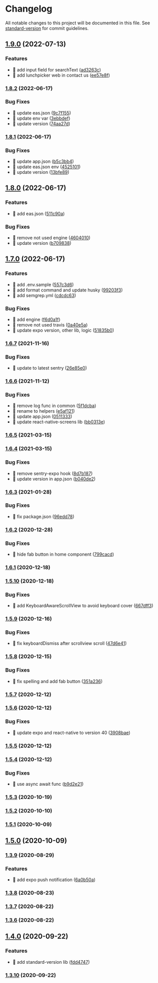 # Changelog

All notable changes to this project will be documented in this file. See [standard-version](https://github.com/conventional-changelog/standard-version) for commit guidelines.

## [1.9.0](https://github.com/yeukfei02/lunchPickerReactNative/compare/v1.8.2...v1.9.0) (2022-07-13)


### Features

* 🎸 add input field for searchText ([ad3263c](https://github.com/yeukfei02/lunchPickerReactNative/commit/ad3263cb6f19ae54d6667640e94dd50a02a06cdc))
* 🎸 add lunchpicker web in contact us ([ee57e8f](https://github.com/yeukfei02/lunchPickerReactNative/commit/ee57e8fe1a35239eba50eaa6f11f6113872b333f))

### [1.8.2](https://github.com/yeukfei02/lunchPickerReactNative/compare/v1.8.1...v1.8.2) (2022-06-17)


### Bug Fixes

* 🐛 update eas.json ([9c7f155](https://github.com/yeukfei02/lunchPickerReactNative/commit/9c7f1559eac038f836e0dc110257f165d3a1d161))
* 🐛 update env var ([3ebbdef](https://github.com/yeukfei02/lunchPickerReactNative/commit/3ebbdef7fe2995273e5196310e5e5215564254f4))
* 🐛 update version ([74aa27d](https://github.com/yeukfei02/lunchPickerReactNative/commit/74aa27d71e310ac83a232ccfd30e2ea59fb100b1))

### [1.8.1](https://github.com/yeukfei02/lunchPickerReactNative/compare/v1.8.0...v1.8.1) (2022-06-17)


### Bug Fixes

* 🐛 update app.json ([b5c3bb4](https://github.com/yeukfei02/lunchPickerReactNative/commit/b5c3bb47a961221432df90c24debbdb622eb0218))
* 🐛 update eas.json env ([4525101](https://github.com/yeukfei02/lunchPickerReactNative/commit/4525101003bf854b15ad6b607557679dba056bab))
* 🐛 update version ([13bfe89](https://github.com/yeukfei02/lunchPickerReactNative/commit/13bfe89b94a82bdc69228b903341e798efad8bb7))

## [1.8.0](https://github.com/yeukfei02/lunchPickerReactNative/compare/v1.7.0...v1.8.0) (2022-06-17)


### Features

* 🎸 add eas.json ([511c90a](https://github.com/yeukfei02/lunchPickerReactNative/commit/511c90a3d9949f1e6918fd2e54f637c39b0ddcff))


### Bug Fixes

* 🐛 remove not used engine ([4604010](https://github.com/yeukfei02/lunchPickerReactNative/commit/4604010cea4f2a8344dbdd96e7f41db015e61be7))
* 🐛 update version ([b709838](https://github.com/yeukfei02/lunchPickerReactNative/commit/b7098382c1b41cfeaca9d7e243146eb199df02e7))

## [1.7.0](https://github.com/yeukfei02/lunchPickerReactNative/compare/v1.6.7...v1.7.0) (2022-06-17)


### Features

* 🎸 add .env.sample ([557c3d6](https://github.com/yeukfei02/lunchPickerReactNative/commit/557c3d6d6801fcf965db73d0dad03a56617e0dd3))
* 🎸 add format command and update husky ([99203f3](https://github.com/yeukfei02/lunchPickerReactNative/commit/99203f3e51f54d9b03ab1075997b19d7cb8df0ef))
* 🎸 add semgrep.yml ([cdcdc63](https://github.com/yeukfei02/lunchPickerReactNative/commit/cdcdc635288c0e0cdb08ae4f9e632ca0a5e04c57))


### Bug Fixes

* 🐛 add engine ([f6d0a1f](https://github.com/yeukfei02/lunchPickerReactNative/commit/f6d0a1f4f2aed6d4a8b6a6397c4b13025d29a3a1))
* 🐛 remove not used travis ([0a40e5a](https://github.com/yeukfei02/lunchPickerReactNative/commit/0a40e5ad0b81b0981d1e00fb8f7cf919d341f9bb))
* 🐛 update expo version, other lib, logic ([51835b0](https://github.com/yeukfei02/lunchPickerReactNative/commit/51835b0de8149391d7f048bf6cc72fe5b490a7be))

### [1.6.7](https://github.com/yeukfei02/lunchPickerReactNative/compare/v1.6.6...v1.6.7) (2021-11-16)


### Bug Fixes

* 🐛 update to latest sentry ([26e85e0](https://github.com/yeukfei02/lunchPickerReactNative/commit/26e85e0951efb1e152b04d3b18449d7ee333e363))

### [1.6.6](https://github.com/yeukfei02/lunchPickerReactNative/compare/v1.6.5...v1.6.6) (2021-11-12)


### Bug Fixes

* 🐛 remove log func in common ([5f1dcba](https://github.com/yeukfei02/lunchPickerReactNative/commit/5f1dcba21b7659d948fc48c177c23f720267a547))
* 🐛 rename to helpers ([e5af121](https://github.com/yeukfei02/lunchPickerReactNative/commit/e5af1213f07171ffb893539f966f8cb14b5baafd))
* 🐛 update app.json ([0511333](https://github.com/yeukfei02/lunchPickerReactNative/commit/05113334492b31de2d132e10d3bfe3fb5d63a6a0))
* 🐛 update react-native-screens lib ([bb0313e](https://github.com/yeukfei02/lunchPickerReactNative/commit/bb0313e14be2c5ed6ba559f22b14ae3bd9c7ddca))

### [1.6.5](https://github.com/yeukfei02/lunchPickerReactNative/compare/v1.6.4...v1.6.5) (2021-03-15)

### [1.6.4](https://github.com/yeukfei02/lunchPickerReactNative/compare/v1.6.3...v1.6.4) (2021-03-15)


### Bug Fixes

* 🐛 remove sentry-expo hook ([8d7b187](https://github.com/yeukfei02/lunchPickerReactNative/commit/8d7b1874ba05e914d95ea3186249084180cc43ee))
* 🐛 update version in app.json ([b040de2](https://github.com/yeukfei02/lunchPickerReactNative/commit/b040de253d7a1d7c312239b289ae95f680967533))

### [1.6.3](https://github.com/yeukfei02/lunchPickerReactNative/compare/v1.6.2...v1.6.3) (2021-01-28)


### Bug Fixes

* 🐛 fix package.json ([96edd78](https://github.com/yeukfei02/lunchPickerReactNative/commit/96edd7812ebc748c59c4ac41f0cc78cc40224f69))

### [1.6.2](https://github.com/yeukfei02/lunchPickerReactNative/compare/v1.6.1...v1.6.2) (2020-12-28)


### Bug Fixes

* 🐛 hide fab button in home component ([799cacd](https://github.com/yeukfei02/lunchPickerReactNative/commit/799cacdde89ab31e3dd9c36a1b8439db7ad08908))

### [1.6.1](https://github.com/yeukfei02/lunchPickerReactNative/compare/v1.5.10...v1.6.1) (2020-12-18)

### [1.5.10](https://github.com/yeukfei02/lunchPickerReactNative/compare/v1.5.9...v1.5.10) (2020-12-18)


### Bug Fixes

* 🐛 add KeyboardAwareScrollView to avoid keyboard cover ([667dff3](https://github.com/yeukfei02/lunchPickerReactNative/commit/667dff32498114f41dc772c109b29777bde41d01))

### [1.5.9](https://github.com/yeukfei02/lunchPickerReactNative/compare/v1.5.8...v1.5.9) (2020-12-16)


### Bug Fixes

* 🐛 fix keyboardDismiss after scrollview scroll ([47d6e41](https://github.com/yeukfei02/lunchPickerReactNative/commit/47d6e41806673e502049040e1206f14bbcb91e49))

### [1.5.8](https://github.com/yeukfei02/lunchPickerReactNative/compare/v1.5.7...v1.5.8) (2020-12-15)


### Bug Fixes

* 🐛 fix spelling and add fab button ([351a236](https://github.com/yeukfei02/lunchPickerReactNative/commit/351a236b9bb8db774d8109cc97a91998a29136e6))

### [1.5.7](https://github.com/yeukfei02/lunchPickerReactNative/compare/v1.5.6...v1.5.7) (2020-12-12)

### [1.5.6](https://github.com/yeukfei02/lunchPickerReactNative/compare/v1.5.5...v1.5.6) (2020-12-12)


### Bug Fixes

* 🐛 update expo and react-native to version 40 ([3908bae](https://github.com/yeukfei02/lunchPickerReactNative/commit/3908bae563e449ca5ac2e5b701a68cc2f0ab5b05))

### [1.5.5](https://github.com/yeukfei02/lunchPickerReactNative/compare/v1.5.4...v1.5.5) (2020-12-12)

### [1.5.4](https://github.com/yeukfei02/lunchPickerReactNative/compare/v1.5.3...v1.5.4) (2020-12-12)


### Bug Fixes

* 🐛 use async await func ([b9d2e21](https://github.com/yeukfei02/lunchPickerReactNative/commit/b9d2e21e6ee30729b870585a316911f70eea46d5))

### [1.5.3](https://github.com/yeukfei02/lunchPickerReactNative/compare/v1.5.2...v1.5.3) (2020-10-19)

### [1.5.2](https://github.com/yeukfei02/lunchPickerReactNative/compare/v1.5.1...v1.5.2) (2020-10-10)

### [1.5.1](https://github.com/yeukfei02/lunchPickerReactNative/compare/v1.5.0...v1.5.1) (2020-10-09)

## [1.5.0](https://github.com/yeukfei02/lunchPickerReactNative/compare/v1.4.0...v1.5.0) (2020-10-09)

### [1.3.9](https://github.com/yeukfei02/lunchPickerReactNative/compare/v1.3.8...v1.3.9) (2020-08-29)


### Features

* 🎸 add expo push notification ([6a0b50a](https://github.com/yeukfei02/lunchPickerReactNative/commit/6a0b50a253d329e19f66ba8af257e10cfeba3470))

### [1.3.8](https://github.com/yeukfei02/lunchPickerReactNative/compare/v1.3.7...v1.3.8) (2020-08-23)

### [1.3.7](https://github.com/yeukfei02/lunchPickerReactNative/compare/v1.3.6...v1.3.7) (2020-08-22)

### [1.3.6](https://github.com/yeukfei02/lunchPickerReactNative/compare/v1.3.5...v1.3.6) (2020-08-22)

## [1.4.0](https://github.com/yeukfei02/lunchPickerReactNative/compare/v1.3.10...v1.4.0) (2020-09-22)


### Features

* 🎸 add standard-version lib ([fdd4747](https://github.com/yeukfei02/lunchPickerReactNative/commit/fdd47473163e054d123f4e7e3d4abb57b457be01))

### [1.3.10](https://github.com/yeukfei02/lunchPickerReactNative/compare/v1.3.5...v1.3.10) (2020-09-22)

